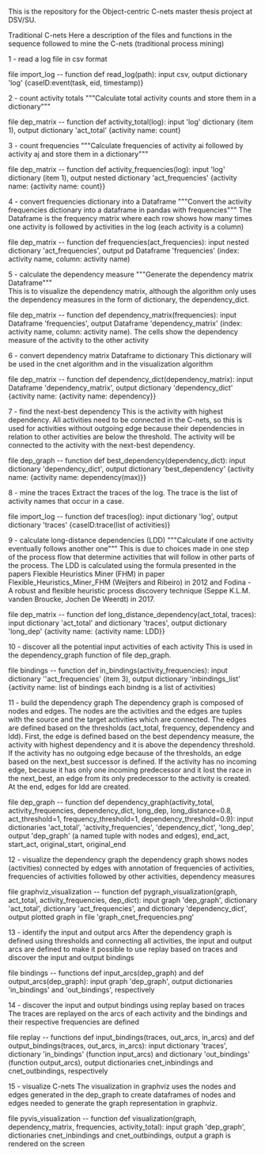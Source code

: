 This is the repository for the Object-centric C-nets master thesis project at DSV/SU.

Traditional C-nets
Here a description of the files and functions in the sequence followed to mine the C-nets (traditional process mining)

1 - read a log file in csv format
  
  file import_log -- function def read_log(path): input csv, output dictionary 'log' {caseID:event(task, eid, timestamp)}
  
2 - count activity totals
  """Calculate total activity counts and store them in a dictionary""" 
  
  file dep_matrix -- function def activity_total(log): input 'log' dictionary (item 1), output dictionary 'act_total' {activity name: count}
  
3 - count frequencies
  """Calculate frequencies of activity ai followed by activity aj and store them in a dictionary"""
  
  file dep_matrix -- function def activity_frequencies(log): input 'log' dictionary (item 1), output nested dictionary 'act_frequencies' {activity name: {activity name: count}}
  
4 - convert frequencies dictionary into a Dataframe
  """Convert the activity frequencies dictionary into a dataframe in pandas with frequencies"""
  The Dataframe is the frequency matrix where each row shows how many times one activity is followed by activities in the log (each activity is a column)
  
  file dep_matrix -- function def frequencies(act_frequencies): input nested dictionary 'act_frequencies', output pd Dataframe 'frequencies' (index: activity name, column: activity name)
  
5 - calculate the dependency measure
  """Generate the dependency matrix Dataframe"""  
  This is to visualize the dependency matrix, although the algorithm only uses the dependency measures in the form of dictionary, the dependency_dict.
  
  file dep_matrix -- function def dependency_matrix(frequencies): input Dataframe 'frequencies', output Dataframe 'dependency_matrix' (index: activity name, column: activity name). The cells show the dependency measure of the activity to the other activity
  
6 - convert dependency matrix Dataframe to dictionary
  This dictionary will be used in the cnet algorithm and in the visualization algorithm
  
  file dep_matrix -- function def dependency_dict(dependency_matrix):
input Dataframe 'dependency_matrix', output dictionary 'dependency_dict' {activity name: {activity name: dependency}}

7 - find the next-best dependency
  This is the activity with highest dependency. All activities need to be connected in the C-nets, so this is used for activities without outgoing edge because their dependencies in relation to other activities are below the threshold. The activity will be connected to the activity with the next-best dependency.
  
  file dep_graph -- function def best_dependency(dependency_dict):
  input dictionary 'dependency_dict', output dictionary 'best_dependency' {activity name: {activity name: dependency(max)}}
  
8 - mine the traces
  Extract the traces of the log. The trace is the list of activity names that occur in a case.
  
  file import_log -- function def traces(log): input dictionary 'log', output dictionary 'traces' {caseID:trace(list of activities)}
  
9 - calculate long-distance dependencies (LDD)
  """Calculate if one activity eventually follows another one"""
  This is due to choices made in one step of the process flow that determine activities that will follow in other parts of the process. The LDD is calculated using the formula presented in the papers Flexible Heuristics Miner (FHM) in paper Flexible_Heuristics_Miner_FHM (Weijters and Ribeiro) in 2012 and Fodina - A robust and flexible heuristic process discovery technique (Seppe K.L.M. vanden Broucke, Jochen De Weerdt) in 2017.
  
  file dep_matrix -- function def long_distance_dependency(act_total, traces):
  input dictionary 'act_total' and dictionary 'traces', output dictionary 'long_dep' {activity name: {activity name: LDD}}
  
10 - discover all the potential input activities of each activity
  This is used in the dependency_graph function of file dep_graph. 
  
  file bindings -- function def in_bindings(activity_frequencies):
  input dictionary ''act_frequencies' (item 3), output dictionary 'inbindings_list' {activity name: list of bindings each bindng is a list of activities) 
  
11 - build the dependency graph
  The dependency graph is composed of nodes and edges. The nodes are the activities and the edges are tuples with the source and the target activities which are connected. 
  The edges are defined based on the thresholds (act_total, frequency, dependency and ldd). First, the edge is defined based on the best dependency measure, the activity with highest dependency and it is above the dependency threshold. If the activity has no outgoing edge because of the thresholds, an edge based on the next_best successor is defined. If the activity has no incoming edge, because it has only one incoming predecessor and it lost the race in the next_best, an edge from its only predecessor to the activity is created. At the end, edges for ldd are created.
  
  file dep_graph -- function def dependency_graph(activity_total, activity_frequencies, dependency_dict, long_dep, long_distance=0.8, act_threshold=1, frequency_threshold=1, dependency_threshold=0.9):
  input dictionaries 'act_total', 'activity_frequencies', 'dependency_dict', 'long_dep', output 'dep_graph' (a named tuple with nodes and edges), end_act, start_act, original_start, original_end
  
12 - visualize the dependency graph
  the dependency graph shows nodes (activities) connected by edges with annotation of frequencies of activities, frequencies of activities followed by other activities, dependency measures
  
  file graphviz_visualization -- function def pygraph_visualization(graph, act_total, activity_frequencies, dep_dict):
  input graph 'dep_graph', dictionary 'act_total', dictionary 'act_frequencies', and dictionary 'dependency_dict', output plotted graph in file 'graph_cnet_frequencies.png'
  
13 - identify the input and output arcs
  After the dependency graph is defined using thresholds and connecting all activities, the input and output arcs are defined to make it possible to use replay based on traces and discover the input and output bindings
  
  file bindings -- functions def input_arcs(dep_graph) and def output_arcs(dep_graph):
  input graph 'dep_graph', output dictionaries 'in_bindings' and 'out_bindings', respectively
  
14 - discover the input and output bindings using replay based on traces
  The traces are replayed on the arcs of each activity and the bindings and their respective frequencies are defined
  
  file replay -- functions def input_bindings(traces, out_arcs, in_arcs) and def output_bindings(traces, out_arcs, in_arcs):
  input dictionary 'traces', dictionary 'in_bindings' (function input_arcs) and dictionary 'out_bindings' (function output_arcs), output dictionaries cnet_inbindings and cnet_outbindings, respectively
  
15 - visualize C-nets
  The visualization in graphviz uses the nodes and edges generated in the dep_graph to create dataframes of nodes and edges needed to generate the graph representation in graphviz.
  
  file pyvis_visualization -- function def visualization(graph, dependency_matrix, frequencies, activity_total):
  input graph 'dep_graph', dictionaries cnet_inbindings and cnet_outbindings, output a graph is rendered on the screen
